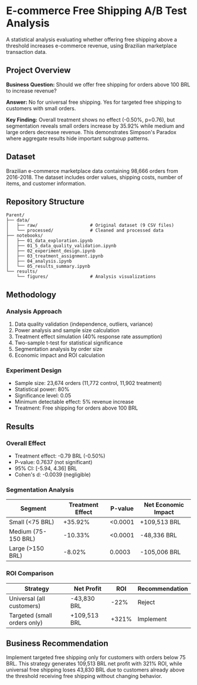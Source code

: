 # E-commerce Free Shipping A/B Test Analysis

A statistical analysis evaluating whether offering free shipping above a threshold increases e-commerce revenue, using Brazilian marketplace transaction data.

## Project Overview

**Business Question:** Should we offer free shipping for orders above 100 BRL to increase revenue?

**Answer:** No for universal free shipping. Yes for targeted free shipping to customers with small orders.

**Key Finding:** Overall treatment shows no effect (-0.50%, p=0.76), but segmentation reveals small orders increase by 35.92% while medium and large orders decrease revenue. This demonstrates Simpson's Paradox where aggregate results hide important subgroup patterns.

## Dataset

Brazilian e-commerce marketplace data containing 98,666 orders from 2016-2018. The dataset includes order values, shipping costs, number of items, and customer information.

## Repository Structure

```
Parent/
├── data/
│   ├── raw/                    # Original dataset (9 CSV files)
│   └── processed/              # Cleaned and processed data
├── notebooks/
│   ├── 01_data_exploration.ipynb
│   ├── 01_5_data_quality_validation.ipynb
│   ├── 02_experiment_design.ipynb
│   ├── 03_treatment_assignment.ipynb
│   ├── 04_analysis.ipynb
│   └── 05_results_summary.ipynb
└── results/
    └── figures/                # Analysis visualizations
```

## Methodology

### Analysis Approach
1. Data quality validation (independence, outliers, variance)
2. Power analysis and sample size calculation
3. Treatment effect simulation (40% response rate assumption)
4. Two-sample t-test for statistical significance
5. Segmentation analysis by order size
6. Economic impact and ROI calculation

### Experiment Design
- Sample size: 23,674 orders (11,772 control, 11,902 treatment)
- Statistical power: 80%
- Significance level: 0.05
- Minimum detectable effect: 5% revenue increase
- Treatment: Free shipping for orders above 100 BRL

## Results

### Overall Effect
- Treatment effect: -0.79 BRL (-0.50%)
- P-value: 0.7637 (not significant)
- 95% CI: [-5.94, 4.36] BRL
- Cohen's d: -0.0039 (negligible)

### Segmentation Analysis

| Segment | Treatment Effect | P-value | Net Economic Impact |
|---------|------------------|---------|---------------------|
| Small (<75 BRL) | +35.92% | <0.0001 | +109,513 BRL |
| Medium (75-150 BRL) | -10.33% | <0.0001 | -48,336 BRL |
| Large (>150 BRL) | -8.02% | 0.0003 | -105,006 BRL |

### ROI Comparison

| Strategy | Net Profit | ROI | Recommendation |
|----------|-----------|-----|----------------|
| Universal (all customers) | -43,830 BRL | -22% | Reject |
| Targeted (small orders only) | +109,513 BRL | +321% | Implement |

## Business Recommendation

Implement targeted free shipping only for customers with orders below 75 BRL. This strategy generates 109,513 BRL net profit with 321% ROI, while universal free shipping loses 43,830 BRL due to customers already above the threshold receiving free shipping without changing behavior.